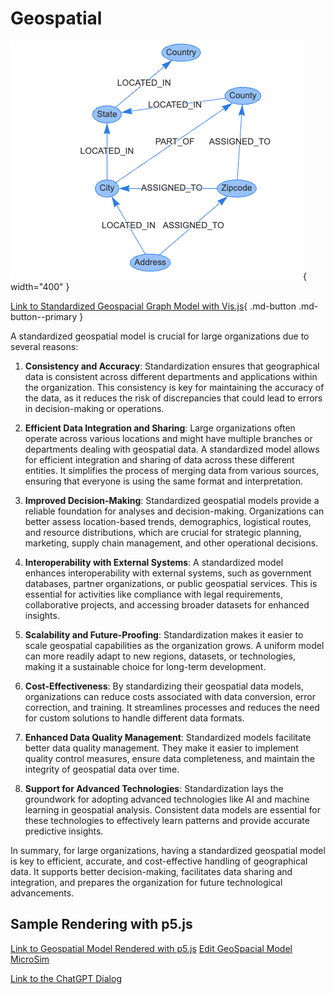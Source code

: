 # Geospatial

![Geospatial Image](./geospatial.png){ width="400" }

[Link to Standardized Geospacial Graph Model with Vis.js](./vis.html){ .md-button .md-button--primary }

A standardized geospatial model is crucial for large organizations due to several reasons:

1.  **Consistency and Accuracy**: Standardization ensures that geographical data is consistent across different departments and applications within the organization. This consistency is key for maintaining the accuracy of the data, as it reduces the risk of discrepancies that could lead to errors in decision-making or operations.

2.  **Efficient Data Integration and Sharing**: Large organizations often operate across various locations and might have multiple branches or departments dealing with geospatial data. A standardized model allows for efficient integration and sharing of data across these different entities. It simplifies the process of merging data from various sources, ensuring that everyone is using the same format and interpretation.

3.  **Improved Decision-Making**: Standardized geospatial models provide a reliable foundation for analyses and decision-making. Organizations can better assess location-based trends, demographics, logistical routes, and resource distributions, which are crucial for strategic planning, marketing, supply chain management, and other operational decisions.

4.  **Interoperability with External Systems**: A standardized model enhances interoperability with external systems, such as government databases, partner organizations, or public geospatial services. This is essential for activities like compliance with legal requirements, collaborative projects, and accessing broader datasets for enhanced insights.

5.  **Scalability and Future-Proofing**: Standardization makes it easier to scale geospatial capabilities as the organization grows. A uniform model can more readily adapt to new regions, datasets, or technologies, making it a sustainable choice for long-term development.

6.  **Cost-Effectiveness**: By standardizing their geospatial data models, organizations can reduce costs associated with data conversion, error correction, and training. It streamlines processes and reduces the need for custom solutions to handle different data formats.

7.  **Enhanced Data Quality Management**: Standardized models facilitate better data quality management. They make it easier to implement quality control measures, ensure data completeness, and maintain the integrity of geospatial data over time.

8.  **Support for Advanced Technologies**: Standardization lays the groundwork for adopting advanced technologies like AI and machine learning in geospatial analysis. Consistent data models are essential for these technologies to effectively learn patterns and provide accurate predictive insights.

In summary, for large organizations, having a standardized geospatial model is key to efficient, accurate, and cost-effective handling of geographical data. It supports better decision-making, facilitates data sharing and integration, and prepares the organization for future technological advancements.

## Sample Rendering with p5.js

[Link to Geospatial Model Rendered with p5.js](./geospatial.html)
[Edit GeoSpacial Model MicroSim](https://editor.p5js.org/dmccreary/sketches/6NfvxKZ_D)


[Link to the ChatGPT Dialog](https://chat.openai.com/c/847dd95d-919c-4fc1-a317-1fdac2926f71)


